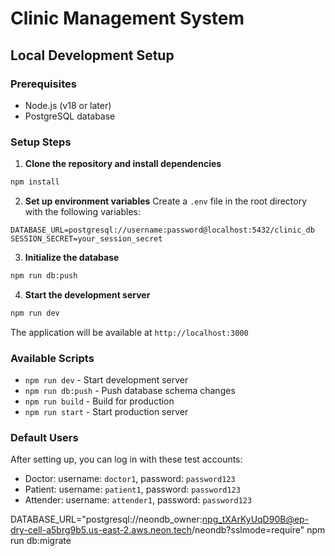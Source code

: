 # Clinic Management System

## Local Development Setup

### Prerequisites
- Node.js (v18 or later)
- PostgreSQL database

### Setup Steps

1. **Clone the repository and install dependencies**
```bash
npm install
```

2. **Set up environment variables**
Create a `.env` file in the root directory with the following variables:
```env
DATABASE_URL=postgresql://username:password@localhost:5432/clinic_db
SESSION_SECRET=your_session_secret
```

3. **Initialize the database**
```bash
npm run db:push
```

4. **Start the development server**
```bash
npm run dev
```

The application will be available at `http://localhost:3000`

### Available Scripts
- `npm run dev` - Start development server
- `npm run db:push` - Push database schema changes
- `npm run build` - Build for production
- `npm run start` - Start production server

### Default Users
After setting up, you can log in with these test accounts:
- Doctor: username: `doctor1`, password: `password123`
- Patient: username: `patient1`, password: `password123`
- Attender: username: `attender1`, password: `password123`


DATABASE_URL="postgresql://neondb_owner:npg_tXArKyUqD90B@ep-dry-cell-a5brg9b5.us-east-2.aws.neon.tech/neondb?sslmode=require" npm run db:migrate